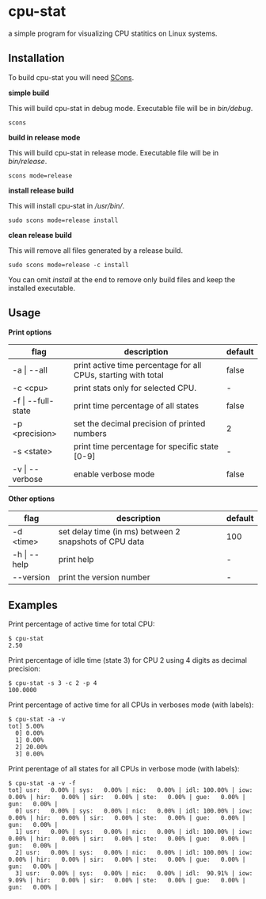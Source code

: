 # cpu-stat
a simple program for visualizing CPU statitics on Linux systems.

## Installation
To build cpu-stat you will need [SCons](http://scons.org/).

**simple build**

This will build cpu-stat in debug mode. Executable file will be in *bin/debug*.

`scons`

**build in release mode**

This will build cpu-stat in release mode. Executable file will be in *bin/release*.

`scons mode=release`

**install release build**

This will install cpu-stat in */usr/bin/*.

`sudo scons mode=release install`

**clean release build**

This will remove all files generated by a release build.

`sudo scons mode=release -c install`

You can omit *install* at the end to remove only build files and keep the installed executable.


## Usage

**Print options**

| flag | description | default |
| ---- | ------------| ------- |
| -a \| --all | print active time percentage for all CPUs, starting with total | false |
| -c \<cpu\> | print stats only for selected CPU. | - |
| -f \| --full-state | print time percentage of all states | false |
| -p \<precision\> | set the decimal precision of printed numbers  | 2 |
|  -s \<state\> |  print time percentage for specific state [0-9]  | - |
| -v \| --verbose | enable verbose mode | false |

**Other options**

| flag | description | default |
| ---- | ------------| ------- |
| -d \<time\> | set delay time (in ms) between 2 snapshots of CPU data  | 100 |
| -h \| --help  | print help  | - |
| --version |  print the version number  | - |

## Examples

Print percentage of active time for total CPU:
```
$ cpu-stat
2.50
```

Print percentage of idle time (state 3) for CPU 2 using 4 digits as decimal precision:
```
$ cpu-stat -s 3 -c 2 -p 4
100.0000
```

Print percentage of active time for all CPUs in verboses mode (with labels):
```
$ cpu-stat -a -v
tot] 5.00%
  0] 0.00%
  1] 0.00%
  2] 20.00%
  3] 0.00%
```

Print perentage of all states for all CPUs in verbose mode (with labels):
```
$ cpu-stat -a -v -f
tot] usr:   0.00% | sys:   0.00% | nic:   0.00% | idl: 100.00% | iow:   0.00% | hir:   0.00% | sir:   0.00% | ste:   0.00% | gue:   0.00% | gun:   0.00% | 
  0] usr:   0.00% | sys:   0.00% | nic:   0.00% | idl: 100.00% | iow:   0.00% | hir:   0.00% | sir:   0.00% | ste:   0.00% | gue:   0.00% | gun:   0.00% | 
  1] usr:   0.00% | sys:   0.00% | nic:   0.00% | idl: 100.00% | iow:   0.00% | hir:   0.00% | sir:   0.00% | ste:   0.00% | gue:   0.00% | gun:   0.00% | 
  2] usr:   0.00% | sys:   0.00% | nic:   0.00% | idl: 100.00% | iow:   0.00% | hir:   0.00% | sir:   0.00% | ste:   0.00% | gue:   0.00% | gun:   0.00% | 
  3] usr:   0.00% | sys:   0.00% | nic:   0.00% | idl:  90.91% | iow:   9.09% | hir:   0.00% | sir:   0.00% | ste:   0.00% | gue:   0.00% | gun:   0.00% |
```
